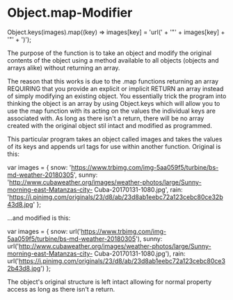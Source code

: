 # Object.map-Modifier

Object.keys(images).map((key) => images[key] = 'url(' + '"' + images[key] + '"' + ')');

The purpose of the function is to take an object and modify the original contents of the object using a method available to all objects (objects and arrays alike) without returning an array. 

The reason that this works is due to the .map functions returning an array REQUIRING that you provide an explicit or implicit RETURN an array instead of simply modifying an existing object. You essentially trick the program into thinking the object is an array by using Object.keys which will allow you to use the map function with its acting on the values the individual keys are associated with. As long as there isn't a return, there will be no array created with the original object stil intact and modified as programmed. 

This particular program takes an object called images and takes the values of its keys and appends url tags for use within another function. Original is this:

var images = {
                snow: 'https://www.trbimg.com/img-5aa059f5/turbine/bs-md-weather-20180305',
                sunny: 'http://www.cubaweather.org/images/weather-photos/large/Sunny-morning-east-Matanzas-city-
                Cuba-20170131-1080.jpg',
                rain: 'https://i.pinimg.com/originals/23/d8/ab/23d8ab1eebc72a123cebc80ce32b43d8.jpg'
            };
            
...and modified is this:

var images = {
                snow: url('https://www.trbimg.com/img-5aa059f5/turbine/bs-md-weather-20180305'),
                sunny: url('http://www.cubaweather.org/images/weather-photos/large/Sunny-morning-east-Matanzas-city-
                Cuba-20170131-1080.jpg'),
                rain: url('https://i.pinimg.com/originals/23/d8/ab/23d8ab1eebc72a123cebc80ce32b43d8.jpg')
            };
            
The object's original structure is left intact allowing for normal property access as long as there isn't a return.
